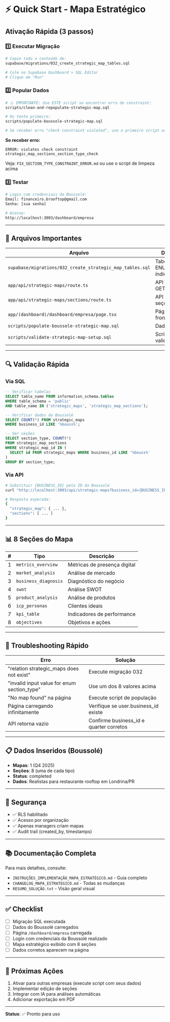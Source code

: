 # ⚡ Quick Start - Mapa Estratégico

## Ativação Rápida (3 passos)

### 1️⃣ Executar Migração
```bash
# Copie todo o conteúdo de:
supabase/migrations/032_create_strategic_map_tables.sql

# Cole no Supabase Dashboard > SQL Editor
# Clique em "Run"
```

### 2️⃣ Popular Dados
```bash
# ⚠️ IMPORTANTE: Use ESTE script se encontrar erro de constraint:
scripts/clean-and-repopulate-strategic-map.sql

# Ou tente primeiro:
scripts/populate-boussole-strategic-map.sql

# Se receber erro "check constraint violated", use o primeiro script acima
```

**Se receber erro:**
```
ERROR: violates check constraint strategic_map_sections_section_type_check
```

Veja: `FIX_SECTION_TYPE_CONSTRAINT_ERROR.md` ou use o script de limpeza acima

### 3️⃣ Testar
```bash
# Login com credenciais da Boussolé:
Email: financeiro.brooftop@gmail.com
Senha: [sua senha]

# Acesse:
http://localhost:3003/dashboard/empresa
```

---

## 📁 Arquivos Importantes

| Arquivo | Descrição |
|---------|-----------|
| `supabase/migrations/032_create_strategic_map_tables.sql` | Tabelas, ENUMs, índices, RLS |
| `app/api/strategic-maps/route.ts` | API GET/POST/PUT |
| `app/api/strategic-maps/sections/route.ts` | API para seções |
| `app/(dashboard)/dashboard/empresa/page.tsx` | Página frontend |
| `scripts/populate-boussole-strategic-map.sql` | Dados de teste |
| `scripts/validate-strategic-map-setup.sql` | Script de validação |

---

## 🔍 Validação Rápida

### Via SQL
```sql
-- Verificar tabelas
SELECT table_name FROM information_schema.tables
WHERE table_schema = 'public'
AND table_name IN ('strategic_maps', 'strategic_map_sections');

-- Verificar dados do Boussolé
SELECT COUNT(*) FROM strategic_maps
WHERE business_id LIKE '%bouss%';

-- Ver seções
SELECT section_type, COUNT(*)
FROM strategic_map_sections
WHERE strategic_map_id IN (
  SELECT id FROM strategic_maps WHERE business_id LIKE '%bouss%'
)
GROUP BY section_type;
```

### Via API
```bash
# Substituir {BUSINESS_ID} pelo ID da Boussolé
curl "http://localhost:3003/api/strategic-maps?business_id={BUSINESS_ID}&quarter=2025-Q4"

# Resposta esperada:
{
  "strategic_map": { ... },
  "sections": [ ... ]
}
```

---

## 📊 8 Seções do Mapa

| # | Tipo | Descrição |
|---|------|-----------|
| 1 | `metrics_overview` | Métricas de presença digital |
| 2 | `market_analysis` | Análise de mercado |
| 3 | `business_diagnosis` | Diagnóstico do negócio |
| 4 | `swot` | Análise SWOT |
| 5 | `product_analysis` | Análise de produtos |
| 6 | `icp_personas` | Clientes ideais |
| 7 | `kpi_table` | Indicadores de performance |
| 8 | `objectives` | Objetivos e ações |

---

## 🚨 Troubleshooting Rápido

| Erro | Solução |
|------|---------|
| "relation strategic_maps does not exist" | Execute migração 032 |
| "invalid input value for enum section_type" | Use um dos 8 valores acima |
| "No map found" na página | Execute script de população |
| Página carregando infinitamente | Verifique se user.business_id existe |
| API retorna vazio | Confirme business_id e quarter corretos |

---

## 📋 Dados Inseridos (Boussolé)

- **Mapas**: 1 (Q4 2025)
- **Seções**: 8 (uma de cada tipo)
- **Status**: completed
- **Dados**: Realistas para restaurante rooftop em Londrina/PR

---

## 🔐 Segurança

- ✅ RLS habilitado
- ✅ Acesso por organização
- ✅ Apenas managers criam mapas
- ✅ Audit trail (created_by, timestamps)

---

## 📚 Documentação Completa

Para mais detalhes, consulte:
- `INSTRUÇÕES_IMPLEMENTAÇÃO_MAPA_ESTRATÉGICO.md` - Guia completo
- `CHANGELOG_MAPA_ESTRATEGICO.md` - Todas as mudanças
- `RESUMO_SOLUÇÃO.txt` - Visão geral visual

---

## ✅ Checklist

- [ ] Migração SQL executada
- [ ] Dados do Boussolé carregados
- [ ] Página `/dashboard/empresa` carregada
- [ ] Login com credenciais da Boussolé realizado
- [ ] Mapa estratégico exibido com 8 seções
- [ ] Dados corretos aparecem na página

---

## 🎯 Próximas Ações

1. Ativar para outras empresas (execute script com seus dados)
2. Implementar edição de seções
3. Integrar com IA para análises automáticas
4. Adicionar exportação em PDF

---

**Status**: ✅ Pronto para uso
